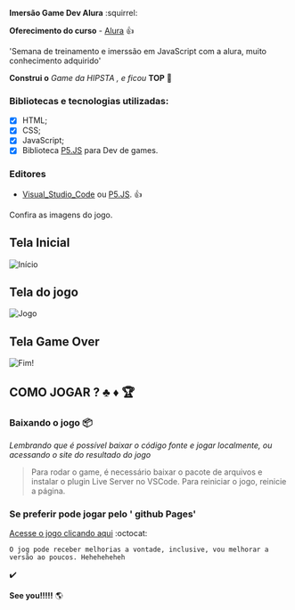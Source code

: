 **Imersão Game Dev Alura**  :squirrel:

**Oferecimento do curso** - [Alura](https://www.alura.com.br/)  :+1:

'Semana de treinamento e imerssão em JavaScript com a alura, muito conhecimento adquirido'


**Construi o** *Game da HIPSTA , e ficou* **TOP** :jack_o_lantern:


### Bibliotecas e tecnologias utilizadas:
- [x] HTML;
- [x] CSS;
- [x] JavaScript;
- [x] Biblioteca [P5.JS](https://p5js.org/) para Dev de games.

###  Editores
- [Visual_Studio_Code](https://code.visualstudio.com/) ou [P5.JS](https://p5js.org/). :+1:

Confira as imagens do jogo.

## **Tela Inicial**
![Início](teste.site)
## **Tela do jogo**
![Jogo](teste.site)
## **Tela Game Over**
![Fim!](teste.site)


## COMO JOGAR ? :clubs: :diamonds: :trophy:

### Baixando o jogo :package:

*Lembrando que é possível baixar o código fonte e jogar localmente, ou acessando o site do resultado do jogo*

> Para rodar o game, é necessário baixar o pacote de arquivos e instalar o plugin Live Server no VSCode.
> Para reiniciar o jogo, reinicie a página.

### Se preferir pode jogar pelo ' github Pages'

[Acesse o jogo clicando aqui](teste.site) :octocat:


 ```
 O jog pode receber melhorias a vontade, inclusive, vou melhorar a versão ao poucos. Heheheheheh
 ```
 :heavy_check_mark:


 **See you!!!!!**  :earth_americas:

